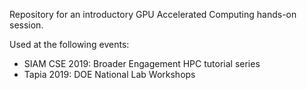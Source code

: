 Repository for an introductory GPU Accelerated Computing hands-on session.

Used at the following events:
- SIAM CSE 2019: Broader Engagement HPC tutorial series
- Tapia 2019: DOE National Lab Workshops
